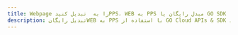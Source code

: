 ---title: Webpage را به  تبدیل کنیدPPS، WEB به PPS مبدل رایگان یا GO SDKdescription: تبدیل رایگانWEB به PPS با استفاده از GO Cloud APIs & SDK همچنین اسناد PDF را در Cloud ایجاد، ویرایش و رندر کنید.---
